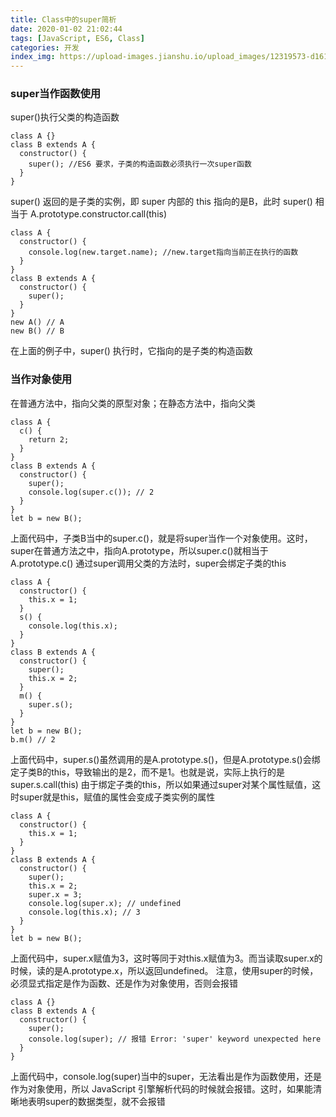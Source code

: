 ```yaml
---
title: Class中的super简析
date: 2020-01-02 21:02:44
tags: [JavaScript, ES6, Class]
categories: 开发
index_img: https://upload-images.jianshu.io/upload_images/12319573-d161e20ae1b8c1d7.png
---
```


### super当作函数使用
super()执行父类的构造函数
```
class A {}
class B extends A {
  constructor() {
    super(); //ES6 要求，子类的构造函数必须执行一次super函数
  }
}
```
super() 返回的是子类的实例，即 super 内部的 this 指向的是B，此时 super() 相当于 A.prototype.constructor.call(this)
```
class A {
  constructor() {
    console.log(new.target.name); //new.target指向当前正在执行的函数
  }
}
class B extends A {
  constructor() {
    super();
  }
}
new A() // A
new B() // B
```
在上面的例子中，super() 执行时，它指向的是子类的构造函数
### 当作对象使用
在普通方法中，指向父类的原型对象；在静态方法中，指向父类
```
class A {
  c() {
    return 2;
  }
}
class B extends A {
  constructor() {
    super();
    console.log(super.c()); // 2
  }
}
let b = new B();
```
上面代码中，子类B当中的super.c()，就是将super当作一个对象使用。这时，super在普通方法之中，指向A.prototype，所以super.c()就相当于A.prototype.c()
通过super调用父类的方法时，super会绑定子类的this
```
class A {
  constructor() {
    this.x = 1;
  }
  s() {
    console.log(this.x);
  }
}
class B extends A {
  constructor() {
    super();
    this.x = 2;
  }
  m() {
    super.s();
  }
}
let b = new B();
b.m() // 2
```
上面代码中，super.s()虽然调用的是A.prototype.s()，但是A.prototype.s()会绑定子类B的this，导致输出的是2，而不是1。也就是说，实际上执行的是super.s.call(this)
由于绑定子类的this，所以如果通过super对某个属性赋值，这时super就是this，赋值的属性会变成子类实例的属性
```
class A {
  constructor() {
    this.x = 1;
  }
}
class B extends A {
  constructor() {
    super();
    this.x = 2;
    super.x = 3;
    console.log(super.x); // undefined
    console.log(this.x); // 3
  }
}
let b = new B();
```
上面代码中，super.x赋值为3，这时等同于对this.x赋值为3。而当读取super.x的时候，读的是A.prototype.x，所以返回undefined。
注意，使用super的时候，必须显式指定是作为函数、还是作为对象使用，否则会报错
```
class A {}
class B extends A {
  constructor() {
    super();
    console.log(super); // 报错 Error: 'super' keyword unexpected here
  }
}
```
上面代码中，console.log(super)当中的super，无法看出是作为函数使用，还是作为对象使用，所以 JavaScript 引擎解析代码的时候就会报错。这时，如果能清晰地表明super的数据类型，就不会报错
